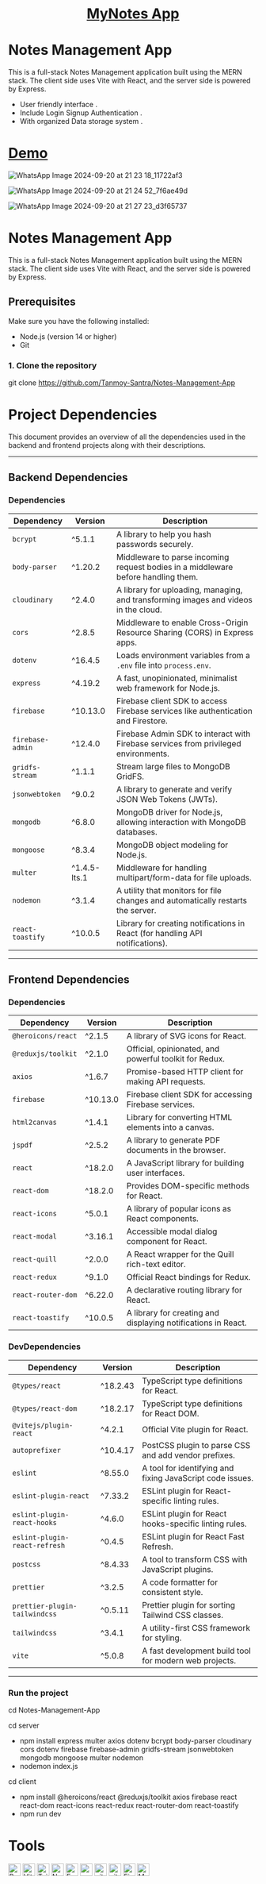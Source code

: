 <div align="center">
  <h1><strong><a href="https://notes-management-app-drqo.vercel.app/">MyNotes App</a></strong></h1>
</div>
  
# Notes Management App

This is a full-stack Notes Management application built using the MERN stack. The client side uses Vite with React, and the server side is powered by Express. 

- User friendly interface .
- Include Login Signup Authentication .
- With organized Data storage system .

# [Demo ](https://notes-management-app-drqo.vercel.app/)


![WhatsApp Image 2024-09-20 at 21 23 18_11722af3](https://github.com/user-attachments/assets/4d7ced00-c8b7-4de3-8bf9-d714ca18fb38)

![WhatsApp Image 2024-09-20 at 21 24 52_7f6ae49d](https://github.com/user-attachments/assets/4b6c7dcf-26c7-4311-a2b8-16e245625999)

![WhatsApp Image 2024-09-20 at 21 27 23_d3f65737](https://github.com/user-attachments/assets/fbd82f84-edc6-448a-9dcf-4575ce0c4347)


# Notes Management App

This is a full-stack Notes Management application built using the MERN stack. The client side uses Vite with React, and the server side is powered by Express. 

## Prerequisites

Make sure you have the following installed:

- Node.js (version 14 or higher)
- Git

### 1. Clone the repository

git clone https://github.com/Tanmoy-Santra/Notes-Management-App

# Project Dependencies

This document provides an overview of all the dependencies used in the backend and frontend projects along with their descriptions.

---

## Backend Dependencies

### Dependencies

| Dependency       | Version   | Description                                                                                 |
|-------------------|-----------|---------------------------------------------------------------------------------------------|
| `bcrypt`         | ^5.1.1    | A library to help you hash passwords securely.                                              |
| `body-parser`    | ^1.20.2   | Middleware to parse incoming request bodies in a middleware before handling them.           |
| `cloudinary`     | ^2.4.0    | A library for uploading, managing, and transforming images and videos in the cloud.         |
| `cors`           | ^2.8.5    | Middleware to enable Cross-Origin Resource Sharing (CORS) in Express apps.                 |
| `dotenv`         | ^16.4.5   | Loads environment variables from a `.env` file into `process.env`.                         |
| `express`        | ^4.19.2   | A fast, unopinionated, minimalist web framework for Node.js.                                |
| `firebase`       | ^10.13.0  | Firebase client SDK to access Firebase services like authentication and Firestore.          |
| `firebase-admin` | ^12.4.0   | Firebase Admin SDK to interact with Firebase services from privileged environments.         |
| `gridfs-stream`  | ^1.1.1    | Stream large files to MongoDB GridFS.                                                      |
| `jsonwebtoken`   | ^9.0.2    | A library to generate and verify JSON Web Tokens (JWTs).                                   |
| `mongodb`        | ^6.8.0    | MongoDB driver for Node.js, allowing interaction with MongoDB databases.                   |
| `mongoose`       | ^8.3.4    | MongoDB object modeling for Node.js.                                                       |
| `multer`         | ^1.4.5-lts.1 | Middleware for handling multipart/form-data for file uploads.                              |
| `nodemon`        | ^3.1.4    | A utility that monitors for file changes and automatically restarts the server.            |
| `react-toastify` | ^10.0.5   | Library for creating notifications in React (for handling API notifications).              |

---

## Frontend Dependencies

### Dependencies

| Dependency           | Version   | Description                                                                                 |
|-----------------------|-----------|---------------------------------------------------------------------------------------------|
| `@heroicons/react`   | ^2.1.5    | A library of SVG icons for React.                                                           |
| `@reduxjs/toolkit`   | ^2.1.0    | Official, opinionated, and powerful toolkit for Redux.                                      |
| `axios`              | ^1.6.7    | Promise-based HTTP client for making API requests.                                          |
| `firebase`           | ^10.13.0  | Firebase client SDK for accessing Firebase services.                                        |
| `html2canvas`        | ^1.4.1    | Library for converting HTML elements into a canvas.                                         |
| `jspdf`              | ^2.5.2    | A library to generate PDF documents in the browser.                                         |
| `react`              | ^18.2.0   | A JavaScript library for building user interfaces.                                          |
| `react-dom`          | ^18.2.0   | Provides DOM-specific methods for React.                                                   |
| `react-icons`        | ^5.0.1    | A library of popular icons as React components.                                            |
| `react-modal`        | ^3.16.1   | Accessible modal dialog component for React.                                               |
| `react-quill`        | ^2.0.0    | A React wrapper for the Quill rich-text editor.                                            |
| `react-redux`        | ^9.1.0    | Official React bindings for Redux.                                                         |
| `react-router-dom`   | ^6.22.0   | A declarative routing library for React.                                                   |
| `react-toastify`     | ^10.0.5   | A library for creating and displaying notifications in React.                              |

### DevDependencies

| Dependency                    | Version   | Description                                                                                 |
|-------------------------------|-----------|---------------------------------------------------------------------------------------------|
| `@types/react`               | ^18.2.43  | TypeScript type definitions for React.                                                     |
| `@types/react-dom`           | ^18.2.17  | TypeScript type definitions for React DOM.                                                 |
| `@vitejs/plugin-react`       | ^4.2.1    | Official Vite plugin for React.                                                            |
| `autoprefixer`               | ^10.4.17  | PostCSS plugin to parse CSS and add vendor prefixes.                                       |
| `eslint`                     | ^8.55.0   | A tool for identifying and fixing JavaScript code issues.                                  |
| `eslint-plugin-react`        | ^7.33.2   | ESLint plugin for React-specific linting rules.                                            |
| `eslint-plugin-react-hooks`  | ^4.6.0    | ESLint plugin for React hooks-specific linting rules.                                      |
| `eslint-plugin-react-refresh`| ^0.4.5    | ESLint plugin for React Fast Refresh.                                                      |
| `postcss`                    | ^8.4.33   | A tool to transform CSS with JavaScript plugins.                                           |
| `prettier`                   | ^3.2.5    | A code formatter for consistent style.                                                     |
| `prettier-plugin-tailwindcss`| ^0.5.11   | Prettier plugin for sorting Tailwind CSS classes.                                          |
| `tailwindcss`                | ^3.4.1    | A utility-first CSS framework for styling.                                                 |
| `vite`                       | ^5.0.8    | A fast development build tool for modern web projects.                                     |

---


### Run the project

cd Notes-Management-App

cd server
- npm install express multer axios dotenv bcrypt body-parser cloudinary cors dotenv firebase firebase-admin gridfs-stream jsonwebtoken mongodb mongoose multer nodemon
- nodemon index.js

cd client
- npm install @heroicons/react @reduxjs/toolkit axios firebase react react-dom react-icons react-redux react-router-dom react-toastify
- npm run dev


# Tools 
<p>
<img alt="React" src="https://img.shields.io/badge/React-20232A?style=for-the-badge&logo=react&logoColor=61DAFB" height="25px"/>
<img alt="Vite" src="https://img.shields.io/badge/Vite-20232A?style=for-the-badge&logo=vite&logoColor=9D00FF" height="25px"/>
<img alt="Tailwidcss" src="https://img.shields.io/badge/Tailwind_CSS-38B2AC?style=for-the-badge&logo=tailwind-css&logoColor=white" height="25px"/>
<img alt="Nodejs" src="https://img.shields.io/badge/-Nodejs-43853d?style=flat-square&logo=Node.js&logoColor=white"  height="25px"/>
<img alt="Express" src="https://img.shields.io/badge/express.js-%23404d59.svg?style=for-the-badge&logo=express&logoColor=%2361DAFB" height="25px"/>
<img alt="npm" src="https://img.shields.io/badge/NPM-%23000000.svg?style=for-the-badge&logo=npm&logoColor=white" height="25px"/>
<img alt="git" src="https://img.shields.io/badge/-Git-F05032?style=flat-square&logo=git&logoColor=white" height="25px"/>
<img alt="github actions" src="https://img.shields.io/badge/-Github_Actions-2088FF?style=flat-square&logo=github-actions&logoColor=white" height="25px"/>
<img alt="Firebase" src="https://img.shields.io/badge/Firebase-FFCA28?style=for-the-badge&logo=firebase&logoColor=white" height="25px"/>
<img alt="Mongodb" src="https://img.shields.io/badge/Mongodb-20232A?style=for-the-badge&logo=mongodb&logoColor=green" height="25px"/>
</p>



